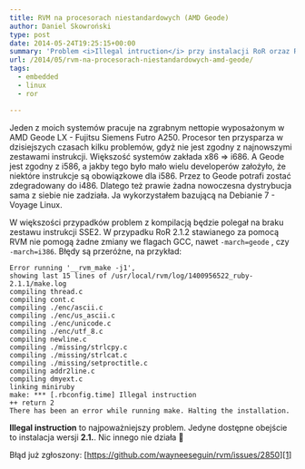```yaml
---
title: RVM na procesorach niestandardowych (AMD Geode)
author: Daniel Skowroński
type: post
date: 2014-05-24T19:25:15+00:00
summary: 'Problem <i>Illegal intruction</i> przy instalacji RoR orzaz RVM na nietypowych procesorach (m.in. bez SSE2) można obejść wymuszając wersję 2.1.0. We wpisie podłoże problemu dla AMD Geode i szczegóły błędów kompilacji.'
url: /2014/05/rvm-na-procesorach-niestandardowych-amd-geode/
tags:
  - embedded
  - linux
  - ror

---
```

Jeden z moich systemów pracuje na zgrabnym nettopie wyposażonym w AMD Geode LX - Fujitsu Siemens Futro A250. Procesor ten przysparza w dzisiejszych czasach kilku problemów, gdyż nie jest zgodny z najnowszymi zestawami instrukcji. Większość systemów zakłada x86 => i686. A Geode jest zgodny z i586, a jakby tego było mało wielu developerów założyło, że niektóre instrukcje są obowiązkowe dla i586. Przez to Geode potrafi zostać zdegradowany do i486. Dlatego też prawie żadna nowoczesna dystrybucja sama z siebie nie zadziała. Ja wykorzystałem bazującą na Debianie 7 - Voyage Linux.

W większości przypadków problem z kompilacją będzie polegał na braku zestawu instrukcji SSE2. W przypadku RoR 2.1.2 stawianego za pomocą RVM nie pomogą żadne zmiany we flagach GCC, nawet `-march=geode` , czy `-march=i386`. Błędy są przeróżne, na przykład:

```
Error running '__rvm_make -j1',
showing last 15 lines of /usr/local/rvm/log/1400956522_ruby-2.1.1/make.log
compiling thread.c
compiling cont.c
compiling ./enc/ascii.c
compiling ./enc/us_ascii.c
compiling ./enc/unicode.c
compiling ./enc/utf_8.c
compiling newline.c
compiling ./missing/strlcpy.c
compiling ./missing/strlcat.c
compiling ./missing/setproctitle.c
compiling addr2line.c
compiling dmyext.c
linking miniruby
make: *** [.rbconfig.time] Illegal instruction
++ return 2
There has been an error while running make. Halting the installation.
```


**Illegal instruction** to najpoważniejszy problem. Jedyne dostępne obejście to instalacja wersji **2.1.**. Nic innego nie działa 🙁

Błąd już zgłoszony: [https://github.com/wayneeseguin/rvm/issues/2850][1]

&nbsp;

 [1]: https://github.com/wayneeseguin/rvm/issues/2850 "https://github.com/wayneeseguin/rvm/issues/2850"